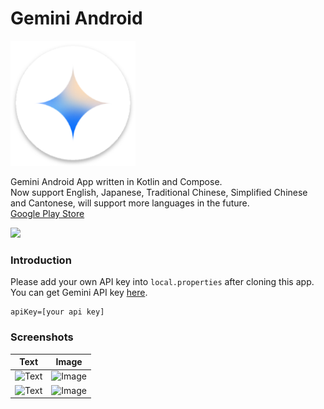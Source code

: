 # Gemini Android

<img src="https://github.com/gy6543721/GeminiAndroid/blob/main/app/src/main/res/mipmap-xxxhdpi/ic_launcher.png" height="200"/>

Gemini Android App written in Kotlin and Compose.  
Now support English, Japanese, Traditional Chinese, Simplified Chinese and Cantonese, will support more languages in the future.  
[Google Play Store](https://play.google.com/store/apps/details?id=levi.lin.gemini.android)  

<img src="https://github.com/gy6543721/GeminiAndroid/assets/46208481/0b614b5a-6922-4827-95f0-8faf0bbc340c" height="200"/>

### Introduction
Please add your own API key into `local.properties` after cloning this app.  
You can get Gemini API key [here](https://ai.google.dev/).  

```
apiKey=[your api key]
```
### Screenshots

Text | Image
:--: | :--:
<img width="271" alt="Text" src="https://github.com/gy6543721/GeminiAndroid/assets/46208481/d19267f6-da89-4b32-9567-f8591acc4d29"> | <img width="271" alt="Image" src="https://github.com/gy6543721/GeminiAndroid/assets/46208481/1904d5cf-c40b-4b7e-9d50-2c5cb27d1a8b">
<img width="271" alt="Text" src="https://github.com/gy6543721/GeminiAndroid/assets/46208481/3c9fcba4-00ef-4a17-819c-91bc6b60f74d"> | <img width="271" alt="Image" src="https://github.com/gy6543721/GeminiAndroid/assets/46208481/af6bdd03-bbf9-4d73-b632-f7da5c35b5cc">
